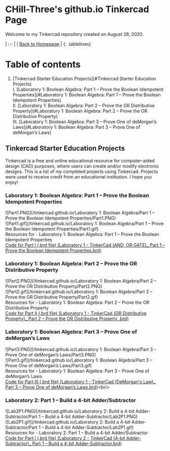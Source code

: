 <!-- Quick Notes -->
<!-- 1). To break lines: do two spaces after the line or do <br/> -->

<!-- Title -->
# CHill-Three's github.io Tinkercad Page
Welcome to my Tinkercad repository created on August 28, 2020.<br/>
<!-- Table of Contents (TITLES) -->

<!-- Home Button (Home) -->
<style>
.tablelines table, .tablelines td, .tablelines th {
        border: 2px solid black;
        }
</style>
| :-: |
| [Back to Homepage](https://chill-three.github.io/) |
{: .tablelines}

# Table of contents
1. [Tinkercad Starter Education Projects](#Tinkercad Starter Education Projects)<br/>
  I. [Laboratory 1: Boolean Algebra: Part 1 – Prove the Boolean Idempotent Properties](#Laboratory 1: Boolean Algebra: Part 1 – Prove the Boolean Idempotent Properties)<br/>
  II. [Laboratory 1: Boolean Algebra: Part 2 – Prove the OR Distributive Property](#Laboratory 1: Boolean Algebra: Part 2 – Prove the OR Distributive Property)<br/>
  III. [Laboratory 1: Boolean Algebra: Part 3 – Prove One of deMorgan’s Laws](#Laboratory 1: Boolean Algebra: Part 3 – Prove One of deMorgan’s Laws)<br/>
<!-- Table of Contents (BODY) -->

<!-- Tinkercad -->
## Tinkercad Starter Education Projects <a name="Tinkercad Starter Education Projects"></a>
Tinkercad is a free and online educational resource for computer-aided design (CAD) purposes, where users can create and/or modify electronic designs. This is a list of my completed projects using Tinkercad. Projects were used to receive credit from an educational institution. I hope you enjoy!

<!-- Laboratory 1: Boolean Algebra: Part 1 – Prove the Boolean Idempotent Properties (SUB-PARA) -->
### Laboratory 1: Boolean Algebra: Part 1 – Prove the Boolean Idempotent Properties <a name="Laboratory 1: Boolean Algebra: Part 1 – Prove the Boolean Idempotent Properties"></a>
![Part1.PNG](/tinkercad.github.io/Laboratory 1: Boolean Algebra/Part 1 – Prove the Boolean Idempotent Properties/Part1.PNG)<br/>
![Part1.gif](/tinkercad.github.io/Laboratory 1: Boolean Algebra/Part 1 – Prove the Boolean Idempotent Properties/Part1.gif)<br/>
Resources for - Laboratory 1: Boolean Algebra: Part 1 – Prove the Boolean Idempotent Properties<br/>
[Code for Part I (.brd file) (Laboratory 1 - TinkerCad (AND, OR GATE)_ Part 1 – Prove the Boolean Idempotent Properties.brd)](https://github.com/CHill-Three/tinkercad.github.io/blob/master/Laboratory%201:%20Boolean%20Algebra/Part%201%20%E2%80%93%20Prove%20the%20Boolean%20Idempotent%20Properties/Laboratory%201%20-%20TinkerCad%20(AND%2C%20OR%20GATE)_%20Part%201%20%E2%80%93%20Prove%20the%20Boolean%20Idempotent%20Properties.brd)<br/>

<!-- Laboratory 1: Boolean Algebra: Part 2 – Prove the OR Distributive Property (SUB-PARA) -->
### Laboratory 1: Boolean Algebra: Part 2 – Prove the OR Distributive Property <a name="Laboratory 1: Boolean Algebra: Part 2 – Prove the OR Distributive Property"></a>
![Part2.PNG](/tinkercad.github.io/Laboratory 1: Boolean Algebra/Part 2 – Prove the OR Distributive Property/Part2.PNG)<br/>
![Part2.gif](/tinkercad.github.io/Laboratory 1: Boolean Algebra/Part 2 – Prove the OR Distributive Property/Part2.gif)<br/>
Resources for - Laboratory 1: Boolean Algebra: Part 2 – Prove the OR Distributive Property<br/>
[Code for Part II (.brd file) (Laboratory 1 - TinkerCad (OR Distributive Property)_ Part 2 – Prove the OR Distributive Property .brd)](https://github.com/CHill-Three/tinkercad.github.io/blob/master/Laboratory%201:%20Boolean%20Algebra/Part%202%20%E2%80%93%20Prove%20the%20OR%20Distributive%20Property/Laboratory%201%20-%20TinkerCad%20(OR%20Distributive%20Property)_%20Part%202%20%E2%80%93%20Prove%20the%20OR%20Distributive%20Property%20.brd)<br/>


<!-- Laboratory 1: Boolean Algebra: Part 3 – Prove One of deMorgan’s Laws (SUB-PARA) -->
### Laboratory 1: Boolean Algebra: Part 3 – Prove One of deMorgan’s Laws <a name="Laboratory 1: Boolean Algebra: Part 3 – Prove One of deMorgan’s Laws"></a>
![Part3.PNG](/tinkercad.github.io/Laboratory 1: Boolean Algebra/Part 3 – Prove One of deMorgan’s Laws/Part3.PNG)<br/>
![Part3.gif](/tinkercad.github.io/Laboratory 1: Boolean Algebra/Part 3 – Prove One of deMorgan’s Laws/Part3.gif)<br/>
Resources for - Laboratory 1: Boolean Algebra: Part 3 – Prove One of deMorgan’s Laws<br/>
[Code for Part III (.brd file) (Laboratory 1 - TinkerCad (DeMorgan's Law)_ Part 3 – Prove One of deMorgan’s Laws.brd)](https://github.com/CHill-Three/tinkercad.github.io/blob/master/Laboratory%201:%20Boolean%20Algebra/Part%203%20%E2%80%93%20Prove%20One%20of%20deMorgan%E2%80%99s%20Laws/Laboratory%201%20-%20TinkerCad%20(DeMorgan's%20Law)_%20Part%203%20%E2%80%93%20Prove%20One%20of%20deMorgan%E2%80%99s%20Laws.brd)<br/>

<!-- Laboratory 2: Part 1 – Build a 4-bit Adder/Subtractor (SUB-PARA) -->
### Laboratory 2: Part 1 – Build a 4-bit Adder/Subtractor <a name="Laboratory 2: Part 1 – Build a 4-bit Adder/Subtractor"></a>
![Lab2P1.PNG](/tinkercad.github.io/Laboratory 2: Build a 4-bit Adder-Subtractor/Part 1 – Build a 4-bit Adder-Subtractor/Lab2P1.PNG)<br/>
![Lab2P1.gif](/tinkercad.github.io/Laboratory 2: Build a 4-bit Adder-Subtractor/Part 1 – Build a 4-bit Adder-Subtractor/Lab2P1.gif)<br/>
Resources for - Laboratory 2: Part 1 – Build a 4-bit Adder/Subtractor<br/>
[Code for Part I (.brd file) (Laboratory 2 - TinkerCad (4-bit Adder-Subtractor)_ Part 1 – Build a 4-bit Adder-Subtractor.brd)](https://github.com/CHill-Three/tinkercad.github.io/blob/master/Laboratory%202:%20Build%20a%204-bit%20Adder-Subtractor/Part%201%20%E2%80%93%20Build%20a%204-bit%20Adder-Subtractor/Laboratory%202_%20Part%201%20%E2%80%93%20Build%20a%204-bit%20Adder_Subtractor.brd)<br/>
